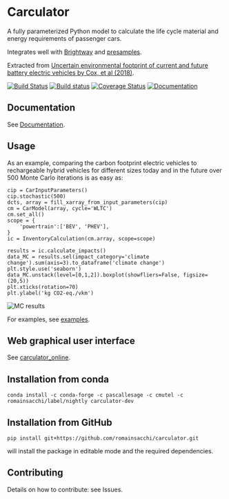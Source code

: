 # Carculator

A fully parameterized Python model to calculate the life cycle material and energy requirements of passenger cars.

Integrates well with [Brightway](https://brightwaylca.org/) and [presamples](https://github.com/PascalLesage/brightway2-presamples).

Extracted from [Uncertain environmental footprint of current and future battery electric vehicles by Cox, et al (2018)](https://pubs.acs.org/doi/abs/10.1021/acs.est.8b00261).

[![Build Status](https://travis-ci.org/romainsacchi/carculator.svg?branch=master)](https://travis-ci.org/romainsacchi/carculator) [![Build status](https://ci.appveyor.com/api/projects/status/github/romainsacchi/coarse?svg=true)](https://ci.appveyor.com/project/romainsacchi/coarse) [![Coverage Status](https://coveralls.io/repos/github/romainsacchi/coarse/badge.svg)](https://coveralls.io/github/romainsacchi/coarse) [![Documentation](https://readthedocs.org/projects/coarse_lci/badge/?version=latest)](https://coarse-lci.readthedocs.io/en/latest/)

## Documentation

See [Documentation](https://coarse-lci.readthedocs.io/en/latest/index.html).

## Usage

As an example, comparing the carbon footprint electric vehicles to rechargeable hybrid vehicles for different sizes today and in the future
over 500 Monte Carlo iterations is as easy as:

    cip = CarInputParameters()
    cip.stochastic(500)
    dcts, array = fill_xarray_from_input_parameters(cip)
    cm = CarModel(array, cycle='WLTC')
    cm.set_all()
    scope = {
        'powertrain':['BEV', 'PHEV'],
    }
    ic = InventoryCalculation(cm.array, scope=scope)
    
    results = ic.calculate_impacts()
    data_MC = results.sel(impact_category='climate change').sum(axis=3).to_dataframe('climate change')
    plt.style.use('seaborn')
    data_MC.unstack(level=[0,1,2]).boxplot(showfliers=False, figsize=(20,5))
    plt.xticks(rotation=70)
    plt.ylabel('kg CO2-eq./vkm')
    
![MC results](https://github.com/romainsacchi/coarse/raw/master/docs/example_stochastic_BEV_PHEV.png)

For examples, see [examples](https://github.com/romainsacchi/carculator/blob/master/examples/Examples.ipynb).

## Web graphical user interface

See [carculator_online](http://carculator.psi.ch).

## Installation from conda

    conda install -c conda-forge -c pascallesage -c cmutel -c romainsacchi/label/nightly carculator-dev

## Installation from GitHub

    pip install git+https://github.com/romainsacchi/carculator.git

will install the package in editable mode and the required dependencies.

## Contributing

Details on how to contribute: see Issues.
